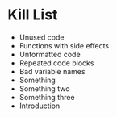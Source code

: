Kill List
=========
* Unused code
* Functions with side effects
* Unformatted code
* Repeated code blocks
* Bad variable names
* Something
* Something two
* Something three
* Introduction